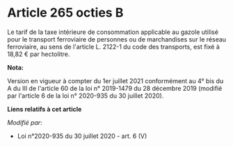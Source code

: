 # Article 265 octies B

Le tarif de la taxe intérieure de consommation applicable au gazole utilisé pour le transport ferroviaire de personnes ou de
marchandises sur le réseau ferroviaire, au sens de l'article L. 2122-1 du code des transports, est fixé à 18,82 € par
hectolitre.

**Nota:**

Version en vigueur à compter du 1er juillet 2021 conformément au 4° bis du A du III de l'article 60 de la loi n° 2019-1479 du
28 décembre 2019 (modifié par l'article 6 de la loi n° 2020-935 du 30 juillet 2020).

**Liens relatifs à cet article**

_Modifié par_:

  - Loi n°2020-935 du 30 juillet 2020 - art. 6 (V)
